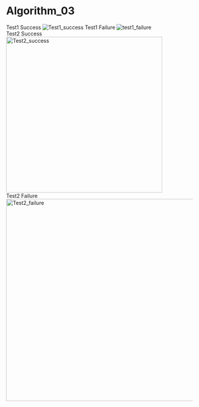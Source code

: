 # Algorithm_03
Test1 Success   ![Test1_success](https://user-images.githubusercontent.com/66001867/83005022-4a6efb00-a04b-11ea-9a63-6d68ca88b91d.png)
Test1 Failure   ![test1_failure](https://user-images.githubusercontent.com/66001867/83004534-c0bf2d80-a04a-11ea-9931-48fbbc741f47.PNG)   
Test2 Success   <img width="421" alt="Test2_success" src="https://user-images.githubusercontent.com/66001867/83005688-15af7380-a04c-11ea-8c55-5206c5619cc7.PNG">   
Test2 Failure   <img width="546" alt="Test2_failure" src="https://user-images.githubusercontent.com/66001867/83005589-f284c400-a04b-11ea-818e-06aebfb27e9a.PNG">

